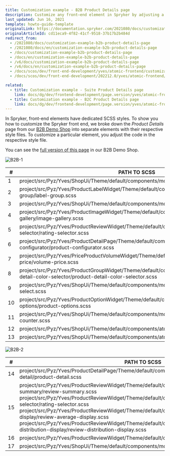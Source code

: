```yaml
---
title: Customization example - B2B Product Details page
description: Customize any front–end element in Spryker by adjusting a respective SCSS file.
last_updated: Jun 16, 2021
template: howto-guide-template
originalLink: https://documentation.spryker.com/2021080/docs/customization-example-b2b-product-details-page
originalArticleId: cd11eca9-4f82-41cf-9518-37b17b2b484d
redirect_from:
  - /2021080/docs/customization-example-b2b-product-details-page
  - /2021080/docs/en/customization-example-b2b-product-details-page
  - /docs/customization-example-b2b-product-details-page
  - /docs/en/customization-example-b2b-product-details-page
  - /v6/docs/customization-example-b2b-product-details-page
  - /v6/docs/en/customization-example-b2b-product-details-page
  - /docs/scos/dev/front-end-development/yves/atomic-frontend/customization-example-b2b-product-details-page.html
  - /docs/scos/dev/front-end-development/202212.0/yves/atomic-frontend/customization-example-b2b-product-details-page.html

related:
  - title: Customization example - Suite Product Details page
    link: docs/dg/dev/frontend-development/page.version/yves/atomic-frontend/frontend-customization-example-suite-product-details-page.html
  - title: Customization example - B2C Product Details page
    link: docs/dg/dev/frontend-development/page.version/yves/atomic-frontend/frontend-customization-example-b2c-product-details-page.html
---
```


In Spryker, front-end elements have dedicated SCSS styles. To show you how to customize the Spryker front end, we broke down the *Product Details* page from our [B2B Demo Shop](/docs/scos/user/intro-to-spryker/b2b-suite.html#b2b-demo-shop) into separate elements with their respective style files. To customize a particular element, you adjust the code in the respective style file.

You can see the [full version of this page](https://www.de.b2b.demo-spryker.com/en/soennecken-permanentmarker-4mm-rundspitze-M22663) in our B2B Demo Shop.

![B2B-1](https://spryker.s3.eu-central-1.amazonaws.com/docs/Developer+Guide/Development+Guide/Front-End/Yves/Atomic+Frontend/%D0%A1ustomization+example+-+B2B+Product+Details+page/b2b-1.png)

| # | PATH TO SCSS |
| --- | --- |
| 1 | project/src/Pyz/Yves/ShopUi/Theme/default/components/molecules/breadcrumb |
| 2 | project/src/Pyz/Yves/ProductLabelWidget/Theme/default/components/molecules/label-group/label-group.scss |
| 3 | project/src/Pyz/Yves/ShopUi/Theme/default/components/molecules/page-info/page-info.scss |
| 4 | project/src/Pyz/Yves/ProductImageWidget/Theme/default/components/molecules/image-gallery/image-gallery.scss |
| 5 | project/src/Pyz/Yves/ProductReviewWidget/Theme/default/components/molecules/rating-selector/rating-selector.scss |
| 6 | project/src/Pyz/Yves/ProductDetailPage/Theme/default/components/molecules/product-configurator/product-configurator.scss |
| 7 | project/src/Pyz/Yves/PriceProductVolumeWidget/Theme/default/components/molecules/volume-price/volume-price.scss |
| 8 | project/src/Pyz/Yves/ProductGroupWidget/Theme/default/components/molecules/product-detail-color-selector/product-detail-color-selector.scss |
| 9 | project/src/Pyz/Yves/ShopUi/Theme/default/components/molecules/custom-select/custom-select.scss |
| 10 | project/src/Pyz/Yves/ProductOptionWidget/Theme/default/components/molecules/product-options/product-options.scss |
| 11 | project/src/Pyz/Yves/ShopUi/Theme/default/components/molecules/quantity-counter/quantity-counter.scss |
| 12 | project/src/Pyz/Yves/ShopUi/Theme/default/components/atoms/checkbox/checkbox.scss |
| 13 | project/src/Pyz/Yves/ShopUi/Theme/default/components/atoms/button/button.scss |


![B2B-2](https://spryker.s3.eu-central-1.amazonaws.com/docs/Developer+Guide/Development+Guide/Front-End/Yves/Atomic+Frontend/%D0%A1ustomization+example+-+B2B+Product+Details+page/b2b-2.png)


| # | PATH TO SCSS |
| --- | --- |
| 14 | project/src/Pyz/Yves/ProductDetailPage/Theme/default/components/molecules/product-detail/product-detail.scss |
| 15 | project/src/Pyz/Yves/ProductReviewWidget/Theme/default/components/organisms/review-summary/review-summary.scss <br> project/src/Pyz/Yves/ProductReviewWidget/Theme/default/components/molecules/rating-selector/rating-selector.scss <br> project/src/Pyz/Yves/ProductReviewWidget/Theme/default/components/molecules/review-average-display/review-average-display.scss <br> project/src/Pyz/Yves/ProductReviewWidget/Theme/default/components/molecules/review-distribution-display/review-distribution-display.scss |
| 16 | project/src/Pyz/Yves/ProductReviewWidget/Theme/default/components/molecules/review/review.scss |
| 17 | project/src/Pyz/Yves/ShopUi/Theme/default/components/molecules/pagination/pagination.scss |
